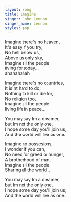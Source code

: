 ```yaml
---
layout: song
title: Imagine
singer: John Lennon
singer_name: Lennon
styles: pop
---
```

Imagine there's no heaven,  
It's easy if you try,  
No hell below us,  
Above us only sky,  
Imagine all the people  
living for today...  
ahahahahah  
  
Imagine there's no countries,  
It is'nt hard to do,  
Nothing to kill or die for,  
No religion too,  
Imagine all the people  
living life in peace...  
  
You may say Im a dreamer,  
but Im not the only one,  
I hope some day you'll join us,  
And the world will live as one.  
  
Imagine no possesions,  
I wonder if you can,  
No need for greed or hunger,  
A brotherhood of man,  
Imagine all the people  
Sharing all the world...  
  
You may say Im a dreamer,  
but Im not the only one,  
I hope some day you'll join us,  
And the world will live as one.  
